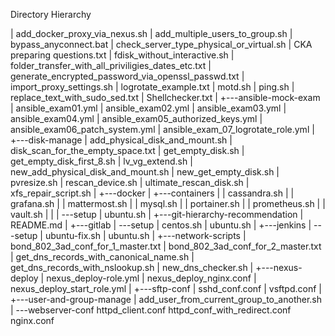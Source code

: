 Directory Hierarchy

|   add_docker_proxy_via_nexus.sh
|   add_multiple_users_to_group.sh
|   bypass_anyconnect.bat
|   check_server_type_physical_or_virtual.sh
|   CKA preparing questions.txt
|   fdisk_without_interactive.sh
|   folder_transfer_with_all_priviligies_dates_etc.txt
|   generate_encrypted_password_via_openssl_passwd.txt
|   import_proxy_settings.sh
|   logrotate_example.txt
|   motd.sh
|   ping.sh
|   replace_text_with_sudo_sed.txt
|   Shellchecker.txt
|
+---ansible-mock-exam
|       ansible_exam01.yml
|       ansible_exam02.yml
|       ansible_exam03.yml
|       ansible_exam04.yml
|       ansible_exam05_authorized_keys.yml
|       ansible_exam06_patch_system.yml
|       ansible_exam_07_logrotate_role.yml
|
+---disk-manage
|       add_physical_disk_and_mount.sh
|       disk_scan_for_the_empty_space.txt
|       get_empty_disk.sh
|       get_empty_disk_first_8.sh
|       lv_vg_extend.sh
|       new_add_physical_disk_and_mount.sh
|       new_get_empty_disk.sh
|       pvresize.sh
|       rescan_device.sh
|       ultimate_rescan_disk.sh
|       xfs_repair_script.sh
|
+---docker
|   +---containers
|   |       cassandra.sh
|   |       grafana.sh
|   |       mattermost.sh
|   |       mysql.sh
|   |       portainer.sh
|   |       prometheus.sh
|   |       vault.sh
|   |
|   \---setup
|           ubuntu.sh
|
+---git-hierarchy-recommendation
|       README.md
|
+---gitlab
|   \---setup
|           centos.sh
|           ubuntu.sh
|
+---jenkins
|   \---setup
|           ubuntu-fix.sh
|           ubuntu.sh
|
+---network-scripts
|       bond_802_3ad_conf_for_1_master.txt
|       bond_802_3ad_conf_for_2_master.txt
|       get_dns_records_with_canonical_name.sh
|       get_dns_records_with_nslookup.sh
|       new_dns_checker.sh
|
+---nexus-deploy
|       nexus_deploy-role.yml
|       nexus_deploy_nginx.conf
|       nexus_deploy_start_role.yml
|
+---sftp-conf
|       sshd_conf.conf
|       vsftpd.conf
|
+---user-and-group-manage
|       add_user_from_current_group_to_another.sh
|
\---webserver-conf
        httpd_client.conf
        httpd_conf_with_redirect.conf
        nginx.conf
